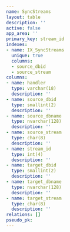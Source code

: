 ```yaml
---
name: SyncStreams
layout: table
description: ''
active: false
app_area: ''
primary_key: stream_id
indexes:
- name: IX_SyncStreams
  unique: true
  columns:
  - source_dbid
  - source_stream
columns:
- name: handler
  type: varchar(18)
  description: ''
- name: source_dbid
  type: smallint(2)
  description: ''
- name: source_dbname
  type: nvarchar(128)
  description: ''
- name: source_stream
  type: char(8)
  description: ''
- name: stream_id
  type: int(4)
  description: ''
- name: target_dbid
  type: smallint(2)
  description: ''
- name: target_dbname
  type: nvarchar(128)
  description: ''
- name: target_stream
  type: char(8)
  description: ''
relations: []
pseudo_pk: 
---
```


